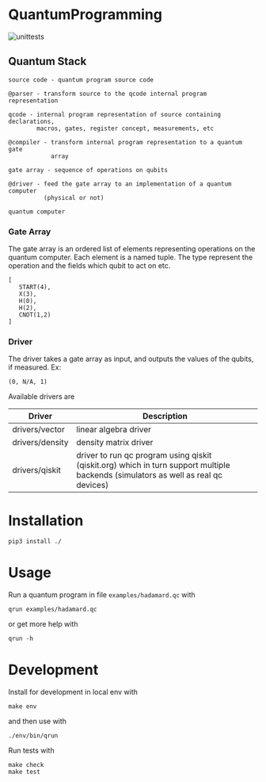 # QuantumProgramming

![unittests](https://github.com/odanielson/QuantumProgramming/workflows/unittests/badge.svg)

## Quantum Stack

    source code - quantum program source code

    @parser - transform source to the qcode internal program representation

    qcode - internal program representation of source containing declarations,
            macros, gates, register concept, measurements, etc

    @compiler - transform internal program representation to a quantum gate
                array

    gate array - sequence of operations on qubits

    @driver - feed the gate array to an implementation of a quantum computer
              (physical or not)

    quantum computer

### Gate Array

The gate array is an ordered list of elements representing operations on the
quantum computer. Each element is a named tuple. The type represent the
operation and the fields which qubit to act on etc.

    [
       START(4),
       X(3),
       H(0),
       H(2),
       CNOT(1,2)
    ]


### Driver

The driver takes a gate array as input, and outputs the values of the
qubits, if measured. Ex:

    (0, N/A, 1)

Available drivers are

| Driver            | Description           |
| ----------------- | --------------------- |
| drivers/vector    | linear algebra driver |
| drivers/density   | density matrix driver |
| drivers/qiskit    | driver to run qc program using qiskit (qiskit.org) which in turn support multiple backends (simulators as well as real qc devices) |

# Installation

    pip3 install ./

# Usage

Run a quantum program in file `examples/hadamard.qc` with

    qrun examples/hadamard.qc

or get more help with

    qrun -h

# Development

Install for development in local env with

    make env

and then use with

    ./env/bin/qrun

Run tests with

    make check
    make test

